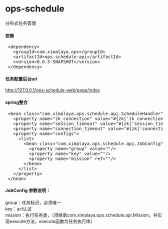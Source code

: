 # ops-schedule
分布式任务管理
#### 依赖
<pre>
 &lt;dependency&gt;
   &lt;groupId&gt;com.ximalaya.ops&lt;/groupId&gt;
   &lt;artifactId&gt;ops-schedule-api&lt;/artifactId&gt;
   &lt;version&gt;0.0.5-SNAPSHOT&lt;/version&gt;
 &lt;/dependency&gt;
</pre>
#### 任务配置后台url
http://127.0.0.1/ops-schedule-web/page/index
#### spring整合
<pre>
 &lt;bean class="com.ximalaya.ops.schedule.api.ScheduleHandler"&gt;
   &lt;property name="zk_connection" value="#{zk['zk_connection']}"/&gt;
   &lt;property name="session_timeout" value="#{zk['session_timeout']}"/&gt;
   &lt;property name="connection_timeout" value="#{zk['connection_timeout']}"/&gt;
   &lt;property name="configs"&gt;
     &lt;list&gt;
       &lt;bean class="com.ximalaya.ops.schedule.api.JobConfig"&gt;
         &lt;property name="group" value=""/&gt;
         &lt;property name="key" value=""/&gt;
         &lt;property name="mission" ref=""/&gt;
       &lt;/bean&gt;
     &lt;/list&gt;
   &lt;/property&gt;
 &lt;/bean&gt;
</pre>
#### JobConfig 参数说明：
  group：任务标识，必须唯一<br>
  key：acl认证<br>
  mission：执行任务类，（须继承com.ximalaya.ops.schedule.api.Mission，并实现execute方法，execute函数为任务执行体）<br>
